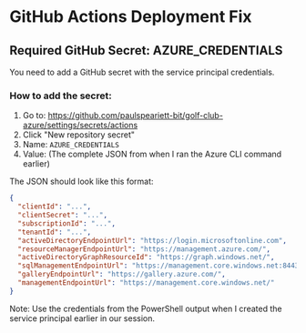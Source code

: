 # GitHub Actions Deployment Fix

## Required GitHub Secret: AZURE_CREDENTIALS

You need to add a GitHub secret with the service principal credentials.

### How to add the secret:

1. Go to: https://github.com/paulspeariett-bit/golf-club-azure/settings/secrets/actions
2. Click "New repository secret"
3. Name: `AZURE_CREDENTIALS`
4. Value: (The complete JSON from when I ran the Azure CLI command earlier)

The JSON should look like this format:
```json
{
  "clientId": "...",
  "clientSecret": "...",
  "subscriptionId": "...",
  "tenantId": "...",
  "activeDirectoryEndpointUrl": "https://login.microsoftonline.com",
  "resourceManagerEndpointUrl": "https://management.azure.com/",
  "activeDirectoryGraphResourceId": "https://graph.windows.net/",
  "sqlManagementEndpointUrl": "https://management.core.windows.net:8443/",
  "galleryEndpointUrl": "https://gallery.azure.com/",
  "managementEndpointUrl": "https://management.core.windows.net/"
}
```

Note: Use the credentials from the PowerShell output when I created the service principal earlier in our session.